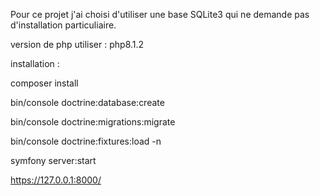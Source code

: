 Pour ce projet j'ai choisi d'utiliser une base SQLite3 qui ne demande pas d'installation particuliaire.

version de php utiliser : php8.1.2

installation : 

composer install 

bin/console doctrine:database:create

bin/console doctrine:migrations:migrate

bin/console doctrine:fixtures:load -n

symfony server:start

https://127.0.0.1:8000/
